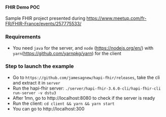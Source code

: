 #### FHIR Demo POC

Sample FHIR project presented during https://www.meetup.com/fr-FR/FHIR-France/events/257775533/

### Requirements
- You need `java` for the server, and `node` (https://nodejs.org/en/) with `yarn`(https://github.com/yarnpkg/yarn) for the client

### Step to launch the example

- Go to `https://github.com/jamesagnew/hapi-fhir/releases`, take the cli and extract it in `server`
- Run the hapi-fhir server: `./server/hapi-fhir-3.6.0-cli/hapi-fhir-cli run-server -v dstu3`
- After 1mn, go to http://localhost:8080 to check if the server is ready
- Run the client: `cd client && yarn && yarn start`
- You can go to http://localhost:300
